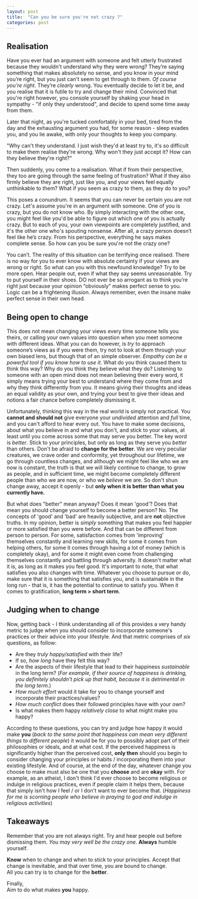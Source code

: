 ```yaml
---
layout: post
title:  "Can you be sure you're not crazy ?"
categories: post
---
```


## Realisation
Have you ever had an argument with someone and felt utterly frustrated because they wouldn't understand why they were wrong? They’re saying something that makes absolutely no sense, and you know in your mind you’re right, but you just can't seem to get through to them. _Of course you’re right_. They’re _clearly_ wrong. You eventually decide to let it be, and you realise that it is futile to try and change their mind. Convinced that you're right however, you console yourself by shaking your head in sympathy - "if only they understood", and decide to spend some time away from them. 

Later that night, as you're tucked comfortably in your bed, tired from the day and the exhausting argument you had, for some reason - sleep evades you, and you lie awake, with only your thoughts to keep you company.  

"Why can't they understand. I just wish they'd at least try to, it's so difficult to make them realise they're wrong. Why won't they just accept it? How can they believe they're right?"  

Then suddenly, you come to a realisation. What if from their perspective, they too are going through the same feeling of frustration? What if they also firmly believe they are right, just like you, and your views feel equally unthinkable to them?
What if you seem as crazy to them, as they do to you?

This poses a conundrum. It seems that you can never be certain you are not crazy. Let's assume you're in an argument with someone. One of you is crazy, but you do not know who. By simply interacting with the other one, you might feel like you'd be able to figure out which one of you is actually crazy. But to each of you, your own viewpoints are completely justified, and it's the other one who's spouting nonsense. After all, a crazy person doesn’t feel like he’s crazy. From his perspective, everything he says makes complete sense. So how can you be sure you're not the crazy one? 

You can’t. The reality of this situation can be terrifying once realised. There is no way for you to ever know with absolute certainty if your views are wrong or right. So what can you with this newfound knowledge? Try to be more open. Hear people out, even if what they say seems unreasonable. Try to put yourself in their shoes. DO not ever be so arrogant as to think you’re right just because your opinion “obviously” makes perfect sense to you. Logic can be a frightening illusion. Always remember, even the insane make perfect sense in their own head. 

## Being open to change
This does not mean changing your views every time someone tells you theirs, or calling your own values into question when you meet someone with different ideas. What you can do however, is _try_ to approach someone’s views as if you were them, try not to look at them through your own biased lens, but though that of an simple observer. _Empathy can be a powerful tool if you know how to use it_. What do you think caused them to think this way? Why do you think they believe what they do? Listening to someone with an open mind does not mean believing their every word, it simply means trying your best to understand where they come from and why they think differently from you. It means giving their thoughts and ideas an equal validity as your own, and trying your best to give their ideas and notions a fair chance before completely dismissing it.

Unfortunately, thinking this way in the real world is simply not practical. You **cannot and should not** give everyone your _undivided_ attention and _full_ time, and you can't afford to hear every out. You have to make some decisions, about what you believe in and what you don't, and stick to your values, at least until you come across some that may serve you better. The key word is _better_. Stick to your principles, but only as long as they serve you _better_ than others. Don't be afraid to **change for the better**. We are very peculiar creatures, we crave order and conformity, yet throughout our lifetime, we go through countless changes, and although we might feel like who we are now is constant, the truth is that we will likely continue to change, to grow as people, and in sufficient time, we might become completely different people than who we are now, or who we _believe_ we are. So don't shun change away, accept it openly - but **only when it is better than what you currently have.**  

But what does "better" mean anyway? Does it mean 'good'? Does that mean you should change yourself to become a better person? No. The concepts of 'good' and 'bad' are heavily subjective, and are **not** objective truths. In my opinion, better is _simply_ something that makes you feel happier or more satisfied than you were before. And that can be different from person to person. For some, satisfaction comes from 'improving' themselves constantly and learning new skills, for some it comes from helping others, for some it comes through having a lot of money (which is completely okay), and for some it might even come from challenging themselves constantly and battling through adversity. It doesn't matter what it is, as long as it makes you feel good. It's important to note, that what satisfies you also changes with time. Whatever you choose to pursue or do, make sure that it is something that satisfies you, and is sustainable in the long run - that is, it has the potential to continue to satisfy you. When it comes to gratification, **long term > short term**.

## Judging when to change
Now, getting back - I think understanding all of this provides a very handy metric to judge when you should consider to incorporate someone's practices or their advice into your lifestyle. And that metric comprises of _six_ questions, as follow: 
* Are they _truly happy/satisfied_ with their life?
* If so, _how long_ have they felt this way? 
* Are the aspects of their lifestyle that lead to their happiness _sustainable_ in the long term? (_For example, if their source of happiness is drinking, you definitely shouldn't pick up that habit, because it is detrimental in the long term._)
* _How much effort_ would it take for you to change yourself and incorporate their practices/values? 
* _How much conflict_ does their followed principles have with your own?
* Is what makes them happy _relatively close_ to what might make you happy?

According to these questions, you can try and judge how happy it would make **you** (_back to the same point that happiness can mean very different things to different people_) it would be for you to possibly adopt part of their philosophies or ideals, and at what cost. If the perceived happiness is significantly higher than the perceived cost, **only then** should you begin to consider changing your principles or habits / incorporating them into your existing lifestyle. And of course, at the end of the day, whatever change you choose to make must also be one that you **choose** and are **okay** with. For example, as an atheist, I don't think I'd ever choose to become religious or indulge in religious practices, even if people claim it helps them, because that simply isn't how I feel / or I don't want to ever become that. (_Happiness for me is scorning people who believe in praying to god and indulge in religious activities_)

## Takeaways
Remember that you are not always right. Try and hear people out before dismissing them. _You may very well be the crazy one_. **Always** humble yourself. 

**Know** when to change and when to stick to your principles. Accept that change is inevitable, and that over time, you are bound to change.  
All you can try is to change for the **better**.    

Finally,  
Aim to do what makes **you** happy.



